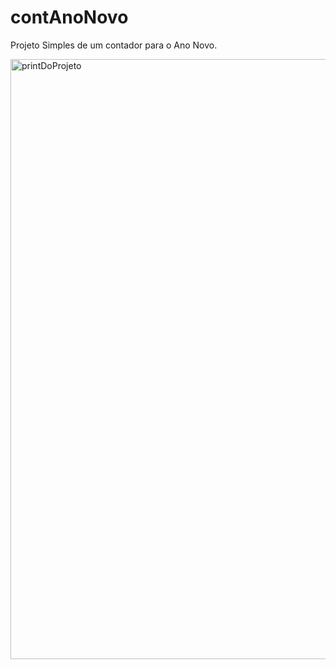 # contAnoNovo

Projeto Simples de um contador para o Ano Novo.

<img width="960" alt="printDoProjeto" src="https://user-images.githubusercontent.com/95253787/183227978-07b55db2-cadb-4e1b-a97f-91e6ed18b44b.png">

